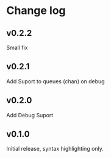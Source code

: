 # Change log

## v0.2.2

Small fix

## v0.2.1

Add Suport to queues (chan) on debug

## v0.2.0

Add Debug Suport

## v0.1.0

Initial release, syntax highlighting only.

